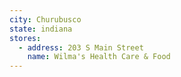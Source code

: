 ```yaml
---
city: Churubusco
state: indiana
stores:
  - address: 203 S Main Street
    name: Wilma's Health Care & Food
---
```

